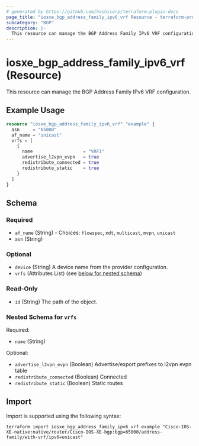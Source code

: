 ```yaml
---
# generated by https://github.com/hashicorp/terraform-plugin-docs
page_title: "iosxe_bgp_address_family_ipv6_vrf Resource - terraform-provider-iosxe"
subcategory: "BGP"
description: |-
  This resource can manage the BGP Address Family IPv6 VRF configuration.
---
```


# iosxe_bgp_address_family_ipv6_vrf (Resource)

This resource can manage the BGP Address Family IPv6 VRF configuration.

## Example Usage

```terraform
resource "iosxe_bgp_address_family_ipv6_vrf" "example" {
  asn     = "65000"
  af_name = "unicast"
  vrfs = [
    {
      name                   = "VRF1"
      advertise_l2vpn_evpn   = true
      redistribute_connected = true
      redistribute_static    = true
    }
  ]
}
```

<!-- schema generated by tfplugindocs -->
## Schema

### Required

- `af_name` (String) - Choices: `flowspec`, `mdt`, `multicast`, `mvpn`, `unicast`
- `asn` (String)

### Optional

- `device` (String) A device name from the provider configuration.
- `vrfs` (Attributes List) (see [below for nested schema](#nestedatt--vrfs))

### Read-Only

- `id` (String) The path of the object.

<a id="nestedatt--vrfs"></a>
### Nested Schema for `vrfs`

Required:

- `name` (String)

Optional:

- `advertise_l2vpn_evpn` (Boolean) Advertise/export prefixes to l2vpn evpn table
- `redistribute_connected` (Boolean) Connected
- `redistribute_static` (Boolean) Static routes

## Import

Import is supported using the following syntax:

```shell
terraform import iosxe_bgp_address_family_ipv6_vrf.example "Cisco-IOS-XE-native:native/router/Cisco-IOS-XE-bgp:bgp=65000/address-family/with-vrf/ipv6=unicast"
```
